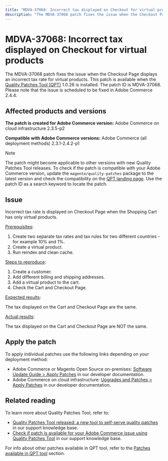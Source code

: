 ```yaml
---
title: "MDVA-37068: Incorrect tax displayed on Checkout for virtual products"
description: "The MDVA-37068 patch fixes the issue when the Checkout Page displays an incorrect tax rate for virtual products. This patch is available when the [Quality Patches Tool (QPT)](https://support.magento.com/hc/en-us/articles/360047139492) 1.0.26 is installed. The patch ID is MDVA-37068. Please note that the issue is scheduled to be fixed in Adobe Commerce 2.4.4."
---
```


# MDVA-37068: Incorrect tax displayed on Checkout for virtual products

The MDVA-37068 patch fixes the issue when the Checkout Page displays an incorrect tax rate for virtual products. This patch is available when the [Quality Patches Tool (QPT)](https://support.magento.com/hc/en-us/articles/360047139492) 1.0.26 is installed. The patch ID is MDVA-37068. Please note that the issue is scheduled to be fixed in Adobe Commerce 2.4.4.

## Affected products and versions

**The patch is created for Adobe Commerce version:**
Adobe Commerce on cloud infrastructure 2.3.5-p2

**Compatible with Adobe Commerce versions:**
Adobe Commerce (all deployment methods) 2.3.1-2.4.2-p1

>[!NOTE]
>
>The patch might become applicable to other versions with new Quality Patches Tool releases. To check if the patch is compatible with your Adobe Commerce version, update the `magento/quality-patches` package to the latest version and check the compatibility on the [QPT landing page](https://devdocs.magento.com/quality-patches/tool.html#patch-grid). Use the patch ID as a search keyword to locate the patch.

## Issue

Incorrect tax rate is displayed on Checkout Page when the Shopping Cart has only virtual products.

<u>Prerequisites</u>:

1. Create two separate tax rates and tax rules for two different countries - for example 10% and 1%.
1. Create a virtual product.
1. Run reindex and clean cache.

<u>Steps to reproduce</u>:

1. Create a customer.
1. Add different billing and shipping addresses.
1. Add a virtual product to the cart.
1. Check the Cart and Checkout Page.

<u>Expected results</u>:

The tax displayed on the Cart and Checkout Page are the same.

<u>Actual results</u>:

The tax displayed on the Cart and Checkout Page are NOT the same.

## Apply the patch

To apply individual patches use the following links depending on your deployment method:

* Adobe Commerce or Magento Open Source on-premises: [Software Update Guide > Apply Patches](https://devdocs.magento.com/guides/v2.4/comp-mgr/patching/mqp.html) in our developer documentation.
* Adobe Commerce on cloud infrastructure: [Upgrades and Patches > Apply Patches](https://devdocs.magento.com/cloud/project/project-patch.html) in our developer documentation.

## Related reading

To learn more about Quality Patches Tool, refer to:

* [Quality Patches Tool released: a new tool to self-serve quality patches](https://support.magento.com/hc/en-us/articles/360047139492) in our support knowledge base.
* [Check if patch is available for your Adobe Commerce issue using Quality Patches Tool](https://support.magento.com/hc/en-us/articles/360047125252) in our support knowledge base.

For info about other patches available in QPT tool, refer to the [Patches available in QPT tool](https://support.magento.com/hc/en-us/sections/360010506631-Patches-available-in-QPT-tool-) section.